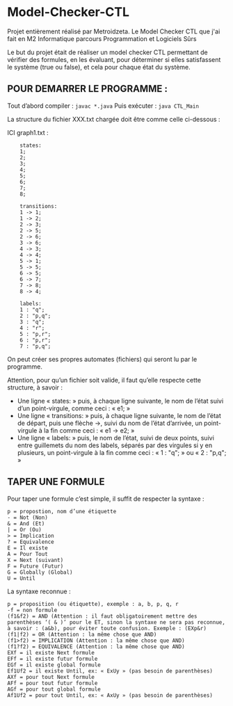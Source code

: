 # Model-Checker-CTL
Projet entièrement réalisé par Metroidzeta.
Le Model Checker CTL que j'ai fait en M2 Informatique parcours Programmation et Logiciels Sûrs

Le but du projet était de réaliser un model checker CTL permettant 
de vérifier des formules, en les évaluant, pour déterminer si elles 
satisfassent le système (true ou false), et cela pour chaque état du 
système.

## POUR DEMARRER LE PROGRAMME :

Tout d’abord compiler : ```javac *.java```
Puis exécuter : ```java CTL_Main```

La structure du fichier XXX.txt chargée doit être comme celle ci-dessous :

ICI graph1.txt :
```
	states:
	1;
	2;
	3;
	4;
	5;
	6;
	7;
	8;

	transitions:
	1 -> 1;
	1 -> 2;
	2 -> 3;
	2 -> 5;
	2 -> 6;
	3 -> 6;
	4 -> 3;
	4 -> 4;
	5 -> 1;
	5 -> 5;
	6 -> 5;
	6 -> 7;
	7 -> 8;
	8 -> 4;

	labels:
	1 : "q";
	2 : "p,q";
	3 : "q";
	4 : "r";
	5 : "p,r";
	6 : "p,r";
	7 : "p,q";
```
On peut créer ses propres automates (fichiers) qui seront lu par 
le programme.

Attention, pour qu’un fichier soit valide, il faut qu’elle respecte cette 
structure, à savoir :

- Une ligne « states: » puis, à chaque ligne suivante, le nom de 
l’état suivi d’un point-virgule, comme ceci : « e1; »
- Une ligne « transitions: » puis, à chaque ligne suivante, le nom 
de l’état de départ, puis une flèche ->, suivi du nom de l’état 
d’arrivée, un point-virgule à la fin comme ceci : « e1 -> e2; »
- Une ligne « labels: » puis, le nom de l’état, suivi de deux points, 
suivi entre guillemets du nom des labels, séparés par des 
virgules si y en plusieurs, un point-virgule à la fin comme ceci : 
« 1 : "q"; » ou « 2 : "p,q"; »

## TAPER UNE FORMULE
Pour taper une formule c’est simple, il suffit de respecter la syntaxe :
```
p = propostion, nom d’une étiquette
- = Not (Non)
& = And (Et)
| = Or (Ou)
> = Implication
? = Equivalence
E = Il existe
A = Pour Tout
X = Next (suivant)
F = Future (Futur)
G = Globally (Global)
U = Until
```

La syntaxe reconnue :

```
p = proposition (ou étiquette), exemple : a, b, p, q, r
-f = non formule
(f1&f2) = AND (Attention : il faut obligatoirement mettre des 
parenthèses ‘( & )’ pour le ET, sinon la syntaxe ne sera pas reconnue, 
à savoir : (a&b), pour éviter toute confusion. Exemple : (EXp&r)
(f1|f2) = OR (Attention : la même chose que AND)
(f1>f2) = IMPLICATION (Attention : la même chose que AND)
(f1?f2) = EQUIVALENCE (Attention : la même chose que AND)
EXf = il existe Next formule
EFf = il existe futur formule
EGf = il existe global formule
Ef1Uf2 = il existe Until, ex: « ExUy » (pas besoin de parenthèses)
AXf = pour tout Next formule
AFf = pour tout futur formule
AGf = pour tout global formule
Af1Uf2 = pour tout Until, ex: « AxUy » (pas besoin de parenthèses)
```